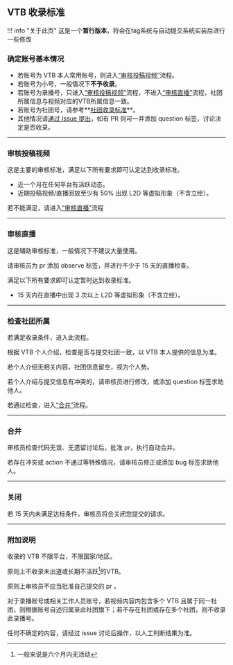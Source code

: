 ## VTB 收录标准

!!! info "关于此页"
    这是一个**暂行版本**，将会在tag系统与自动提交系统实装后进行一些修改

### 确定账号基本情况

- 若账号为 VTB 本人常用账号，则进入[“审核投稿视频”](#_2)流程。
- 若账号为小号，一般情况下**不予收录**。
- 若账号为录播号，只进入[“审核投稿视频”](#_2)流程，不进入[“审核直播”](#_3)流程，社团所属信息与视频对应的VTB所属信息一致。
- 若账号为社团号，请参考**[社团收录标准](https://docs.vtbs.top/basic/add-group/)**。
- 其他情况请[通过 Issue 提出](https://github.com/dd-center/vdb/issues/new)，如有 PR 则可一并添加 question 标签，讨论决定是否收录。

---

### 审核投稿视频

这是主要的审核标准，满足以下所有要求即可认定达到收录标准。

- 近一个月在任何平台有活跃动态。
- 近期投稿视频/直播回放至少有 50% 出现 L2D 等虚拟形象（不含立绘）。

若不能满足，请进入[“审核直播”](#_3)流程

---

### 审核直播

这是辅助审核标准，一般情况下不建议大量使用。

请审核员为 pr 添加 observe 标签，并进行不少于 15 天的直播检查。

满足以下所有要求即可认定暂时达到收录标准。

- 15 天内在直播中出现 3 次以上 L2D 等虚拟形象（不含立绘）。

---

### 检查社团所属

若满足收录条件，进入此流程。

根据 VTB 个人介绍，检查是否与提交社团一致，以 VTB 本人提供的信息为准。

若个人介绍无相关内容，社团信息留空，视为个人势。

若个人介绍与提交信息有冲突的，请审核员进行修改，或添加 question 标签求助他人。

若通过检查，进入[“合并”](#_5)流程。

---

### 合并

审核员检查代码无误、无遗留讨论后，批准 pr，执行自动合并。

若存在冲突或 action 不通过等特殊情况，请审核员修正或添加 bug 标签求助他人。

---

### 关闭

若 15 天内未满足达标条件，审核员将会关闭您提交的请求。

---

### 附加说明

收录的 VTB 不限平台，不限国家/地区。

原则上不收录未出道或长期不活跃[^1]的VTB。
[^1]: 一般来说是六个月内无活动

原则上审核员不应当批准自己提交的 pr 。

对于录播账号或相关工作人员账号，若视频内容内包含多个 VTB 且属于同一社团，则根据账号自述归属至此社团旗下；若不存在社团或存在多个社团，则不收录此录播号。

任何不确定的内容，请经过 issue 讨论后操作，以人工判断结果为准。
